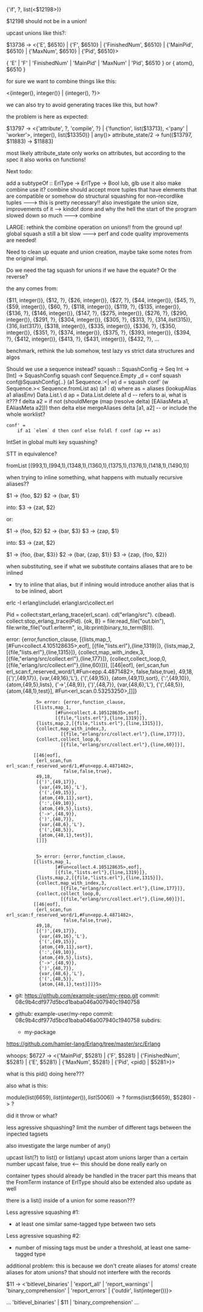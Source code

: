 
{'if', ?, list(<$12198>)}

$12198 should not be in a union!


upcast unions like this?:

$13736 -> <{'E', $6510} | {'F', $6510} | {'FinishedNum', $6510} | {'MainPid', $6510} | {'MaxNum', $6510} | {'Pid', $6510}>

{ 'E' | 'F' | 'FinishedNum' | 'MainPid' | 'MaxNum' | 'Pid', $6510 }
or
{ atom(), $6510 }


for sure we want to combine things like this:

<{integer(), integer()} | {integer(), ?}>

we can also try to avoid generating traces like this, but how?

the problem is here as expected:

$13797 -> <{'attribute', ?, 'compile', ?} | {'function', list($13713), <'pany' | 'worker'>, integer(), list($13350)} | any()>
attribute_state/2 -> fun(($13797, $11883) -> $11883)

most likely attribute_state only works on attributes, but according to the spec it also works on functions!

Next todo:

add a subtypeOf :: ErlType -> ErlType -> Bool
lub, glb use it
also make combine use it?
combine should accept more tuples that have elements that are compatible
or somehow do structural squashing for non-recordlike tuples ---> this is pretty necessary!!
also investigate the union size, improvements of it --> kindof done
and why the hell the start of the program slowed down so much ---> combine

LARGE: rethink the combine operation on unions!! from the ground up!
global squash a still a bit slow ---> perf and code quality improvements are needed!

Need to clean up equate and union creation, maybe take some
notes from the original impl.

Do we need the tag squash for unions if we have the equate?
Or the reverse?


the any comes from:

{$11, integer()},
{$12, ?},
{$26, integer()},
{$27, ?},
{$44, integer()},
{$45, ?},
{$59, integer()},
{$60, ?},
{$118, integer()},
{$119, ?},
{$135, integer()},
{$136, ?},
{$146, integer()},
{$147, ?},
{$275, integer()},
{$276, ?},
{$290, integer()},
{$291, ?},
{$304, integer()},
{$305, ?},
{$313, ?},
{$314, list($315)},
{$316, list($317)},
{$318, integer()},
{$335, integer()},
{$336, ?},
{$350, integer()},
{$351, ?},
{$374, integer()},
{$375, ?},
{$393, integer()},
{$394, ?},
{$412, integer()},
{$413, ?},
{$431, integer()},
{$432, ?},
...

benchmark, rethink the lub somehow,
test lazy vs strict data structures and algos


Should we use a sequence instead?
squash :: SquashConfig -> Seq Int -> [Int] -> SquashConfig
squash conf Sequence.Empty     _d = conf
squash conf@SquashConfig{..} (a1 Sequence.:<| w) d  = squash conf' (w Sequence.>< Sequence.fromList as) (a1 : d) where
    as = aliases (lookupAlias a1 aliasEnv) Data.List.\\ d
    ap = Data.List.delete a1 d
    -- refers to ai, what is it???
    f delta a2 =
        if not (shouldMerge (map (resolve delta) [EAliasMeta a1, EAliasMeta a2]))
        then delta
        else mergeAliases delta [a1, a2] -- or include the whole worklist?

    conf' =
        if a1 `elem` d then conf else foldl f conf (ap ++ as)


IntSet in global multi key squashing?

STT in equivalence?


fromList [(993,1),(994,1),(1348,1),(1360,1),(1375,1),(1376,1),(1418,1),(1490,1)]

when trying to inline something, what happens with mutually recursive aliases??

$1 -> {foo, $2}
$2 -> {bar, $1}

into:
$3 -> {zat, $2}

or:


$1 -> {foo, $2}
$2 -> {bar, $3}
$3 -> {zap, $1}

into:
$3 -> {zat, $2}



$1 -> {foo, {bar, $3}}
$2 -> {bar, {zap, $1}}
$3 -> {zap, {foo, $2}}

when substituting, see if what we substitute contains aliases that are to be inlined
- try to inline that alias, but if inlining would introduce another alias that is to be inlined, abort




erlc -I erlang\include\ erlang\src\collect.erl


Pid = collect:start_erlang_trace(erl_scan).
cd("erlang/src").
c(bead).
collect:stop_erlang_trace(Pid).
{ok, B} = file:read_file("out.bin"), file:write_file("out1.erlterm", io_lib:print(binary_to_term(B))).


error: {error,function_clause,
              [{lists,map_1,
                      [#Fun<collect.4.105128635>,eof],
                      [{file,"lists.erl"},{line,1319}]},
               {lists,map,2,[{file,"lists.erl"},{line,1315}]},
               {collect,map_with_index,3,
                        [{file,"erlang/src/collect.erl"},{line,177}]},
               {collect,collect_loop,0,
                        [{file,"erlang/src/collect.erl"},{line,60}]}],
              [[46|eof],
               {erl_scan,fun erl_scan:f_reserved_word/1,#Fun<epp.4.4871482>,
                         false,false,true},
               49,18,
               [{')',{49,17}},
                {var,{49,16},'L'},
                {'(',{49,15}},
                {atom,{49,11},sort},
                {':',{49,10}},
                {atom,{49,5},lists},
                {'->',{48,9}},
                {')',{48,7}},
                {var,{48,6},'L'},
                {'(',{48,5}},
                {atom,{48,1},test}],
               #Fun<erl_scan.0.53253250>,[]]}
               
               
               5> error: {error,function_clause,
              [{lists,map_1,
                      [#Fun<collect.4.105128635>,eof],
                      [{file,"lists.erl"},{line,1319}]},
               {lists,map,2,[{file,"lists.erl"},{line,1315}]},
               {collect,map_with_index,3,
                        [{file,"erlang/src/collect.erl"},{line,177}]},
               {collect,collect_loop,0,
                        [{file,"erlang/src/collect.erl"},{line,60}]}],
                        
              [[46|eof],
               {erl_scan,fun erl_scan:f_reserved_word/1,#Fun<epp.4.4871482>,
                         false,false,true},
               49,18,
               [{')',{49,17}},
                {var,{49,16},'L'},
                {'(',{49,15}},
                {atom,{49,11},sort},
                {':',{49,10}},
                {atom,{49,5},lists},
                {'->',{48,9}},
                {')',{48,7}},
                {var,{48,6},'L'},
                {'(',{48,5}},
                {atom,{48,1},test}],
               []]}
               
               
               5> error: {error,function_clause,
              [{lists,map_1,
                      [#Fun<collect.4.105128635>,eof],
                      [{file,"lists.erl"},{line,1319}]},
               {lists,map,2,[{file,"lists.erl"},{line,1315}]},
               {collect,map_with_index,3,
                        [{file,"erlang/src/collect.erl"},{line,177}]},
               {collect,collect_loop,0,
                        [{file,"erlang/src/collect.erl"},{line,60}]}],
              [[46|eof],
               {erl_scan,fun erl_scan:f_reserved_word/1,#Fun<epp.4.4871482>,
                         false,false,true},
               49,18,
               [{')',{49,17}},
                {var,{49,16},'L'},
                {'(',{49,15}},
                {atom,{49,11},sort},
                {':',{49,10}},
                {atom,{49,5},lists},
                {'->',{48,9}},
                {')',{48,7}},
                {var,{48,6},'L'},
                {'(',{48,5}},
                {atom,{48,1},test}]]}5>
				
				
- git: https://github.com/example-user/my-repo.git
  commit: 08c9b4cdf977d5bcd1baba046a007940c1940758


- github: example-user/my-repo
  commit: 08c9b4cdf977d5bcd1baba046a007940c1940758
  subdirs:
  - my-package


https://github.com/hamler-lang/Erlang/tree/master/src/Erlang


whoops:
$6727 -> <{'MainPid', $5281} | {'F', $5281} | {'FinishedNum', $5281} | {'E', $5281} | {'MaxNum', $5281} | {'Pid', <pid() | $5281>}>

what is this pid() doing here???

also what is this:

module(list($6659), list(integer()), list($5006)) -> ?
forms(list($6659), $5280) -> ?

did it throw or what?


less agressive shquashing?
limit the number of different tags between the inpected tagsets

also investigate the large number of any()

upcast list(?) to list() or list(any)
upcast atom unions larger than a certain number
upcast false, true <-- this should be done really early on

container types should already be handled in the tracer part
this means that the FromTerm instance of ErlType should also be extended
also update as well

there is a list() inside of a union for some reason???

Less agressive squashing #1:
- at least one similar same-tagged type between two sets

Less agressive squashing #2:
- number of missing tags must be under a threshold, at least one same-tagged type


additional problem: this is because we don't create aliases for atoms!
create aliases for atom unions? that should not interfere with the records

$11 -> <'bitlevel_binaries' | 'export_all' | 'report_warnings' | 'binary_comprehension' | 'report_errors' | {'outdir', list(integer())}>


... 'bitlevel_binaries' | $11 | 'binary_comprehension' ...